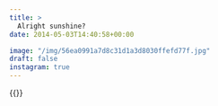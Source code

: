 ```yaml
---
title: >
  Alright sunshine?
date: 2014-05-03T14:40:58+00:00

image: "/img/56ea0991a7d8c31d1a3d8030ffefd77f.jpg"
draft: false
instagram: true
---
```


{{<photo src="/img/56ea0991a7d8c31d1a3d8030ffefd77f.jpg">}}
